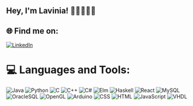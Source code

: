 <!--![](https://github.com/Lavg21/Lavg21/blob/main/header.gif) -->
## Hey, I'm Lavinia! 👋🏻👩🏻‍💻

## 🌐 Find me on:
[![LinkedIn](https://img.shields.io/badge/LinkedIn-%230077B5.svg?logo=linkedin&logoColor=white)](https://linkedin.com/in/lavinia-gavrilescu-47b624256) 

# 💻 Languages and Tools:
![Java](https://img.shields.io/badge/-Java-blueviolet) ![Python](https://img.shields.io/badge/-Python-royalblue) ![C](https://img.shields.io/badge/C-orange) ![C++](https://img.shields.io/badge/-C++-greenyellow) ![C#](https://img.shields.io/badge/-C#-darkseagreen) ![Elm](https://img.shields.io/badge/-Elm-forestgreen) ![Haskell](https://img.shields.io/badge/-Haskell-pink) ![React](https://img.shields.io/badge/-React-purple) ![MySQL](https://img.shields.io/badge/-MySQL-rosybrown) ![OracleSQL](https://img.shields.io/badge/-OracleSQL-salmon) ![OpenGL](https://img.shields.io/badge/-OpenGL-darkred) ![Arduino](https://img.shields.io/badge/-Arduino-crimson) ![CSS](https://img.shields.io/badge/-CSS-seagreen)
![HTML](https://img.shields.io/badge/-HTML-darkolivegreen) ![JavaScript](https://img.shields.io/badge/-JavaScript-palegreen) ![VHDL](https://img.shields.io/badge/-VHDL-darkslateblue)

<!-- ![](https://github.com/Lavg21/Lavg21/blob/main/giphy.webp) --?

# 📊 GitHub Stats:
<!--![](https://github-readme-stats.vercel.app/api?username=Lavg21&theme=nightowl&hide_border=false&include_all_commits=true&count_private=true)<br/> -->
<!-- ![](https://github-readme-stats.vercel.app/api/top-langs/?username=Lavg21&theme=nightowl&hide_border=false&include_all_commits=true&count_private=true&layout=compact) -->
<!--
---
[![](https://visitcount.itsvg.in/api?id=Lavg21&icon=8&color=6)](https://visitcount.itsvg.in) -->

<!-- Proudly created with GPRM ( https://gprm.itsvg.in ) -->
